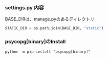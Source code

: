 ### settings.py 内容
BASE_DIRは、manage.pyのあるディレクトリ
```python
STATIC_DIR = os.path,join(BASE_DIR, "static")
```

### psycopg[binary]のInstall
```shell
python -m pip install "psycopg[binary]"
```